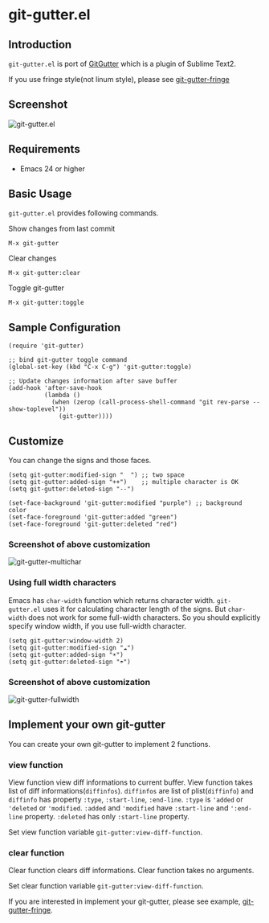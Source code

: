 # git-gutter.el

## Introduction
`git-gutter.el` is port of [GitGutter](https://github.com/jisaacks/GitGutter)
which is a plugin of Sublime Text2.


If you use fringe style(not linum style), please see [git-gutter-fringe](https://github.com/syohex/emacs-git-gutter-fringe)


## Screenshot

![git-gutter.el](https://github.com/syohex/emacs-git-gutter/raw/master/image/git-gutter1.png)


## Requirements

* Emacs 24 or higher


## Basic Usage

`git-gutter.el` provides following commands.

Show changes from last commit

    M-x git-gutter

Clear changes

    M-x git-gutter:clear

Toggle git-gutter

    M-x git-gutter:toggle


## Sample Configuration

```` elisp
(require 'git-gutter)

;; bind git-gutter toggle command
(global-set-key (kbd "C-x C-g") 'git-gutter:toggle)

;; Update changes information after save buffer
(add-hook 'after-save-hook
          (lambda ()
            (when (zerop (call-process-shell-command "git rev-parse --show-toplevel"))
              (git-gutter))))
````


## Customize

You can change the signs and those faces.

```` elisp
(setq git-gutter:modified-sign "  ") ;; two space
(setq git-gutter:added-sign "++")    ;; multiple character is OK
(setq git-gutter:deleted-sign "--")

(set-face-background 'git-gutter:modified "purple") ;; background color
(set-face-foreground 'git-gutter:added "green")
(set-face-foreground 'git-gutter:deleted "red")
````

### Screenshot of above customization

![git-gutter-multichar](https://github.com/syohex/emacs-git-gutter/raw/master/image/git-gutter-multichar.png)


### Using full width characters

Emacs has `char-width` function which returns character width.
`git-gutter.el` uses it for calculating character length of the signs.
But `char-width` does not work for some full-width characters.
So you should explicitly specify window width, if you use full-width
character.

```` elisp
(setq git-gutter:window-width 2)
(setq git-gutter:modified-sign "☁")
(setq git-gutter:added-sign "☀")
(setq git-gutter:deleted-sign "☂")
````

### Screenshot of above customization
![git-gutter-fullwidth](https://github.com/syohex/emacs-git-gutter/raw/master/image/git-gutter-fullwidth.png)


## Implement your own git-gutter

You can create your own git-gutter to implement 2 functions.

### view function

View function view diff informations to current buffer.
View function takes list of diff informations(`diffinfos`). `diffinfos`
are list of plist(`diffinfo`) and `diffinfo` has property `:type`,
`:start-line`, `:end-line`. `:type` is `'added` or `'deleted` or `'modified`.
`:added` and `'modified` have `:start-line` and `':end-line` property.
`:deleted` has only `:start-line` property.

Set view function variable `git-gutter:view-diff-function`.


### clear function

Clear function clears diff informations.
Clear function takes no arguments.

Set clear function variable `git-gutter:view-diff-function`.

If you are interested in implement your git-gutter,
please see example, [git-gutter-fringe](https://github.com/syohex/emacs-git-gutter-fringe).
